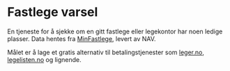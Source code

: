 # Fastlege varsel

En tjeneste for å sjekke om en gitt fastlege eller legekontor har noen ledige
plasser. Data hentes fra [MinFastlege](https://tjenester.nav.no/minfastlege),
levert av NAV.

Målet er å lage et gratis alternativ til betalingstjenester som
[leger.no](http://www.leger.no), [legelisten.no](http://www.legelisten.no) og
lignende.
